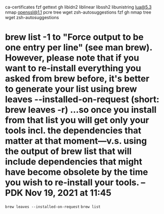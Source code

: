 ca-certificates
fzf
gettext
gh
libidn2
liblinear
libssh2
libunistring
lua@5.3
nmap
openssl@1.1
pcre
tree
wget
zsh-autosuggestions
fzf
gh
nmap
tree
wget
zsh-autosuggestions

# brew list -1 to "Force output to be one entry per line" (see man brew). However, please note that if you want to re-install everything you asked from brew before, it's better to generate your list using brew leaves --installed-on-request (short: brew leaves -r) …so once you install from that list you will get only your tools incl. the dependencies that matter at that moment—v.s. using the output of brew list that will include dependencies that might have become obsolete by the time you wish to re-install your tools. – PDK Nov 19, 2021 at 11:45
```brew leaves --installed-on-request```
```brew list```


